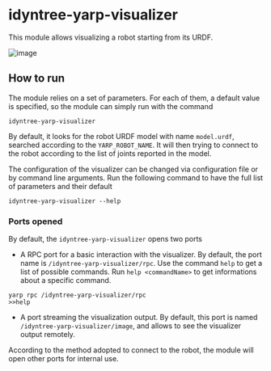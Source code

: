 # idyntree-yarp-visualizer

This module allows visualizing a robot starting from its URDF.

![image](https://user-images.githubusercontent.com/18591940/115052071-cda47400-9edd-11eb-962a-c136abf2bfdb.png)

## How to run
The module relies on a set of parameters. For each of them, a default value is specified, so the module can simply run with the command

```
idyntree-yarp-visualizer
```
By default, it looks for the robot URDF model with name ``model.urdf``, searched according to the ``YARP_ROBOT_NAME``. It will then trying to connect to the robot according to the list of joints reported in the model.

The configuration of the visualizer can be changed via configuration file or by command line arguments. Run the following command to have the full list of parameters and their default
```
idyntree-yarp-visualizer --help
```

### Ports opened

By default, the ``idyntree-yarp-visualizer``  opens two ports

- A RPC port for a basic interaction with the visualizer. By default, the port name is ``/idyntree-yarp-visualizer/rpc``.  Use the command ``help`` to get a list of possible commands. Run ``help <commandName>`` to get informations about a specific command.
```
yarp rpc /idyntree-yarp-visualizer/rpc
>>help
```
- A port streaming the visualization output. By default, this port is named ``/idyntree-yarp-visualizer/image``, and allows to see the visualizer output remotely.

According to the method adopted to connect to the robot, the module will open other ports for internal use.
